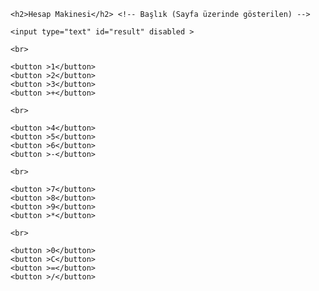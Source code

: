 <!doctype html>
<!-- HTML5 doctype'ini belirtiyoruz. -->
<html>
<!-- HTML belgesinin başlangıcı. -->
 <head>
    <meta charset="utf-8">
    <meta name="viewport" content="width=device-width, initial-scale=1.0"
   <title></title>
<!--Belge başlığı, karakter seti, ve viewport ayarları gibi head elementine ait meta bilgileri burada bulunuyor. css-->
 </head>

  </head>

  <body>

    <h2>Hesap Makinesi</h2> <!-- Başlık (Sayfa üzerinde gösterilen) -->

    <input type="text" id="result" disabled > 

    <br>

    <button >1</button>
    <button >2</button>
    <button >3</button>
    <button >+</button>

    <br>

    <button >4</button>
    <button >5</button>
    <button >6</button>
    <button >-</button>

    <br>

    <button >7</button>
    <button >8</button>
    <button >9</button>
    <button >*</button>

    <br>

    <button >0</button>
    <button >C</button>
    <button >=</button>
    <button >/</button>
 
</body>
</html>
